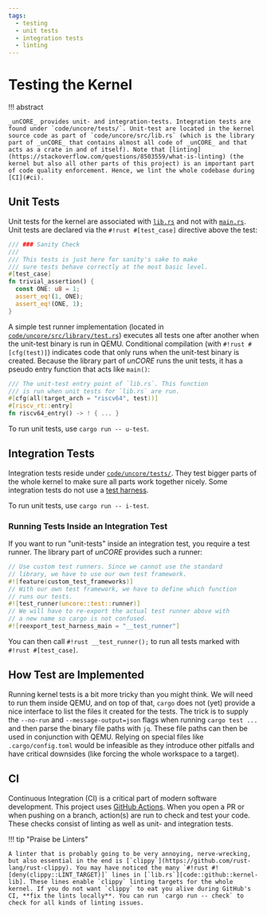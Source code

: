 ```yaml
---
tags:
  - testing
  - unit tests
  - integration tests
  - linting
---
```


# Testing the Kernel

!!! abstract

    _unCORE_ provides unit- and integration-tests. Integration tests are found under `code/uncore/tests/`. Unit-test are located in the kernel source code as part of `code/uncore/src/lib.rs` (which is the library part of _unCORE_ that contains almost all code of _unCORE_ and that acts as a crate in and of itself). Note that [linting](https://stackoverflow.com/questions/8503559/what-is-linting) (the kernel but also all other parts of this project) is an important part of code quality enforcement. Hence, we lint the whole codebase during [CI](#ci).

## Unit Tests

Unit tests for the kernel are associated with [`lib.rs`][code::github::kernel-lib] and not with [`main.rs`][code::github::kernel-main]. Unit tests are declared via the `#!rust #[test_case]` directive above the test:

```rust linenums="1" hl_lines="5"
/// ### Sanity Check
///
/// This tests is just here for sanity's sake to make
/// sure tests behave correctly at the most basic level.
#[test_case]
fn trivial_assertion() {
  const ONE: u8 = 1;
  assert_eq!(1, ONE);
  assert_eq!(ONE, 1);
}
```

A simple test runner implementation (located in [`code/uncore/src/library/test.rs`][code::github::tests]) executes all tests one after another when the unit-test binary is run in QEMU. Conditional compilation (with `#!rust #[cfg(test)]`) indicates code that only runs when the unit-test binary is created. Because the library part of _unCORE_ runs the unit tests, it has a pseudo entry function that acts like `main()`:

```rust hl_lines="5"
/// The unit-test entry point of `lib.rs`. This function
/// is run when unit tests for `lib.rs` are run.
#[cfg(all(target_arch = "riscv64", test))]
#[riscv_rt::entry]
fn riscv64_entry() -> ! { ... }
```

To run unit tests, use `cargo run -- u-test`.

## Integration Tests

Integration tests reside under [`code/uncore/tests/`][code::github::integration-tests]. They test bigger parts of the whole kernel to make sure all parts work together nicely. Some integration tests do not use a [test harness](https://doc.rust-lang.org/cargo/commands/cargo-test.html).

To run unit tests, use `cargo run -- i-test`.

### Running Tests Inside an Integration Test

If you want to run "unit-tests" inside an integration test, you require a test runner. The library part of _unCORE_ provides such a runner:

```rust linenums="1" hl_lines="3 6 9"
// Use custom test runners. Since we cannot use the standard
// library, we have to use our own test framework.
#![feature(custom_test_frameworks)]
// With our own test framework, we have to define which function
// runs our tests.
#![test_runner(uncore::test::runner)]
// We will have to re-export the actual test runner above with
// a new name so cargo is not confused.
#![reexport_test_harness_main = "__test_runner"]
```

You can then call `#!rust __test_runner();` to run all tests marked with `#!rust #[test_case]`.

## How Test are Implemented

Running kernel tests is a bit more tricky than you might think. We will need to run them inside QEMU, and on top of that, `cargo` does not (yet) provide a nice interface to list the files it created for the tests. The trick is to supply the `--no-run` and `--message-output=json` flags when running `cargo test ...` and then parse the binary file paths with `jq`. These file paths can then be used in conjunction with QEMU. Relying on special files like `.cargo/config.toml` would be infeasible as they introduce other pitfalls and have critical downsides (like forcing the whole workspace to a target).

## CI

Continuous Integration (CI) is a critical part of modern software development. This project uses [GitHub Actions](https://docs.github.com/en/actions). When you open a PR or when pushing on a branch, action(s) are run to check and test your code. These checks consist of linting as well as unit- and integration tests.

!!! tip "Praise be Linters"

    A linter that is probably going to be very annoying, nerve-wrecking, but also essential in the end is [`clippy`](https://github.com/rust-lang/rust-clippy). You may have noticed the many `#!rust #![deny(clippy::LINT_TARGET)]` lines in [`lib.rs`][code::github::kernel-lib]. These lines enable `clippy` linting targets for the whole kernel. If you do not want `clippy` to eat you alive during GitHub's CI, **fix the lints locally**. You can run `cargo run -- check` to check for all kinds of linting issues.

[code::github::kernel-lib]: https://github.com/georglauterbach/uncore/blob/master/code/uncore/src/lib.rs
[code::github::kernel-main]: https://github.com/georglauterbach/uncore/blob/master/code/uncore/src/main.rs
[code::github::tests]: https://github.com/georglauterbach/uncore/blob/master/code/uncore/src/library/test.rs
[code::github::integration-tests]: https://github.com/georglauterbach/uncore/tree/master/code/uncore/tests
